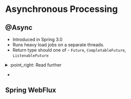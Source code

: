 # Asynchronous Processing

## @Async

- Introduced in Spring 3.0
- Runs heavy load jobs on a separate threads.
- Return type should one of - `Future`, `CompletableFuture`, `ListenableFuture`

<details>

<summary> 
:point_right: Read further
</summary>

**Future**:
- Future class represents a future result of an asynchronous computation. This result will eventually appear in the Future after the processing is complete.

- Example of creating a simple task - 
      
    ```java
     public class SquareCalculator {
    
       private ExecutorService executor = Executors.newSingleThreadExecutor();
    
       public Future<Integer> calculate(Integer input) {        
        return executor.submit(() -> {
            Thread.sleep(1000);
            return input * input;
        });
       }
     }
     ```
  
  - `Callable` is an interface representing a task that returns a result, and has a single `call()` method. Here we’ve created an instance of it using a lambda expression. 
  - Creating an instance of `Callable` doesn’t take us anywhere; we still have to pass this instance to an executor that will take care of starting the task in a new thread, and give us back the valuable `Future` object. That’s where `ExecutorService` comes in.
  - We used the basic `newSingleThreadExecutor()`, which gives us an `ExecutorService` capable of handling a single thread at a time. 
  - Once we have an `ExecutorService` object, we just need to call `submit()`, passing our `Callable` as an argument. Then `submit()` will start the task and return a `FutureTask` object, which is an implementation of the `Future` interface.

    >  Running the above code in 2 parallel threads - \
          private ExecutorService executor = Executors.newFixedThreadPool(2);
        

- Consuming `Future` to see the result -
  - `Future.isDone()` tells us if the executor has finished processing the task. If the task is complete, it will return true; otherwise, it returns false.
    ```java 
       Future<Integer> future = new SquareCalculator().calculate(10);
    
       while(!future.isDone()) {
       System.out.println("Calculating...");
       Thread.sleep(300);
       }
    
       Integer result = future.get();
    ```
        
  - `get()` has an overloaded version that takes a timeout and a TimeUnit as arguments -
        
    ```java 
    Integer result = future.get(500, TimeUnit.MILLISECONDS);
    ```
        
  - The difference between `get(long, TimeUnit)` and `get()` is that the former will throw a `TimeoutException` if the task doesn’t return before the specified timeout period.
  - Suppose we triggered a task, but for some reason, we don’t care about the result anymore. We can use `Future.cancel(boolean)` to tell the executor to stop the operation and interrupt its underlying thread.
        
    ```java 
     Future<Integer> future = new SquareCalculator().calculate(4);
     boolean canceled = future.cancel(true);
    ```
  
**Completable Future**:

- The `Future` interface gives a result of an asynchronous computation, but it do not have any methods to combine these computations or handle possible errors.
- Along with the `Future` interface, `CompletableFuture` **_class_** also implemented the `CompletionStage` interface. This interface defines the contract for an asynchronous computation step that we can combine with other steps.
      
  ```java 
     public Future<String> calculateAsync() throws InterruptedException {
        CompletableFuture<String> completableFuture = new CompletableFuture<>();

        Executors.newCachedThreadPool().submit(() -> {
        Thread.sleep(500);
        completableFuture.complete("Hello");
        return null;
        });

        return completableFuture;
     }
  ```
      
- We simply call the method, receive the `Future` instance, and call the `get` method on it when we’re ready to block for the result.
- If we already know the result of a computation, we can use the static `completedFuture` method with an argument that represents the result of this computation. Consequently, the `get` method of the `Future` will never block, immediately returning this result instead.
      
  ```java 
     Future<String> completableFuture = calculateAsync();
     // ...
     String result = completableFuture.get();
     assertEquals("Hello", result);
  ```
      
  ```java 
     Future<String> completableFuture =
     CompletableFuture.completedFuture("Hello");
     // ...
     String result = completableFuture.get();
     assertEquals("Hello", result);
  ```

</details>

- 

## Spring WebFlux